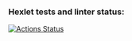 ### Hexlet tests and linter status:
[![Actions Status](https://github.com/cgehuzi/frontend-project-lvl1/workflows/hexlet-check/badge.svg)](https://github.com/cgehuzi/frontend-project-lvl1/actions)